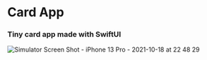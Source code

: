 # Card App 
### Tiny card app made with SwiftUI

![Simulator Screen Shot - iPhone 13 Pro - 2021-10-18 at 22 48 29](https://user-images.githubusercontent.com/85921199/137800693-3af334e8-ad7a-44e5-b1d7-e15fd80d82be.png)
